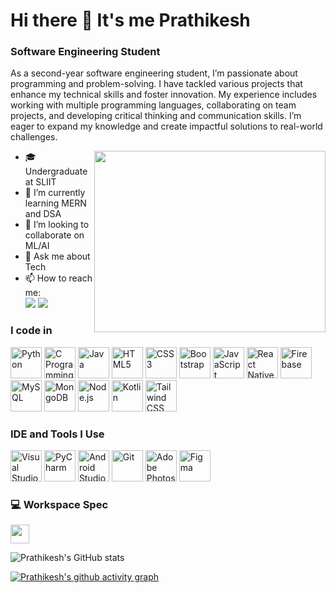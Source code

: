 # Hi there 👋 It's me Prathikesh

### **Software Engineering Student** 



As a second-year software engineering student, I’m passionate about programming and problem-solving. I have tackled various projects that enhance my technical skills and foster innovation. My experience includes working with multiple programming languages, collaborating on team projects, and developing critical thinking and communication skills. I’m eager to expand my knowledge and create impactful solutions to real-world challenges.

<img align="right" width="370" height="290" src="https://i.pinimg.com/originals/47/f0/34/47f0342cec72b800463bf003eac1257e.gif">



- 🎓 Undergraduate at SLIIT
- 🌱 I’m currently learning MERN and DSA
- 👯 I’m looking to collaborate on ML/AI
- 💬 Ask me about Tech
- 📫 How to reach me:  
  [<img src="https://img.shields.io/badge/Twitter-1DA1F2?style=for-the-badge&logo=twitter&logoColor=white" />](https://twitter.com/prathik__) 
  [<img src="https://img.shields.io/badge/LinkedIn-0077B5?style=for-the-badge&logo=linkedin&logoColor=white" />](https://www.linkedin.com/in/prathikesh-senthilkumaran-11a2ab259/)

### I code in

<p align="left">
  <img height="50" width="50" src="https://img.icons8.com/color/48/000000/python.png" alt="Python" /> 
  <img height="50" width="50" src="https://img.icons8.com/color/48/000000/c-programming.png" alt="C Programming" /> 
  <img height="50" width="50" src="https://img.icons8.com/color/48/000000/java-coffee-cup-logo.png" alt="Java" /> 
  <img height="50" width="50" src="https://img.icons8.com/color/48/000000/html-5.png" alt="HTML5" /> 
  <img height="50" width="50" src="https://img.icons8.com/color/48/000000/css3.png" alt="CSS3" /> 
  <img height="50" width="50" src="https://img.icons8.com/color/48/000000/bootstrap.png" alt="Bootstrap" /> 
  <img height="50" width="50" src="https://img.icons8.com/color/48/000000/javascript.png" alt="JavaScript" /> 
  <img height="50" width="50" src="https://img.icons8.com/color/48/000000/react-native.png" alt="React Native" /> 
  <img height="50" width="50" src="https://img.icons8.com/color/48/000000/google-firebase-console.png" alt="Firebase" /> 
  <img height="50" width="50" src="https://img.icons8.com/color/48/000000/mysql-logo.png" alt="MySQL" /> 
  <img height="50" width="50" src="https://img.icons8.com/color/48/000000/mongodb.png" alt="MongoDB" /> 
  <img height="50" width="50" src="https://img.icons8.com/color/48/000000/nodejs.png" alt="Node.js" /> 
  <img height="50" width="50" src="https://img.icons8.com/color/48/000000/kotlin.png" alt="Kotlin" /> 
  <img height="50" width="50" src="https://img.icons8.com/color/48/000000/tailwindcss.png" alt="Tailwind CSS" /> 
  
</p>



### IDE and Tools I Use

<p align="left">
  <img height="50" width="50" src="https://img.icons8.com/color/48/000000/visual-studio-code-2019.png" alt="Visual Studio Code" /> 
  <img height="50" width="50" src="https://img.icons8.com/color/48/000000/pycharm.png" alt="PyCharm" /> 
  <img height="50" width="50" src="https://img.icons8.com/color/48/000000/android-studio.png" alt="Android Studio" />
  <img height="50" width="50" src="https://img.icons8.com/color/48/000000/git.png" alt="Git" /> 
  <img height="50" width="50" src="https://img.icons8.com/doodle/48/000000/adobe-photoshop.png" alt="Adobe Photoshop" /> 
  <img height="50" width="50" src="https://img.icons8.com/color/48/000000/figma--v1.png" alt="Figma" /> 
</p>


### 💻 Workspace Spec
<p align="left">
  <img height="30" src="https://img.shields.io/badge/M1-ED1C24?style=for-the-badge&logo=apple&logoColor=white" />
</p>

![Prathikesh's GitHub stats](https://github-readme-stats.vercel.app/api?username=Prathikesh&theme=dark&show_icons=true&hide=issues,contribs)

[![Prathikesh's github activity graph](https://github-readme-activity-graph.vercel.app/graph?username=Prathikesh&bg_color=000000&color=ffffff&line=4ce657&point=ffffff&area=true&hide_border=true)](https://github.com/ashutosh00710/github-readme-activity-graph)

